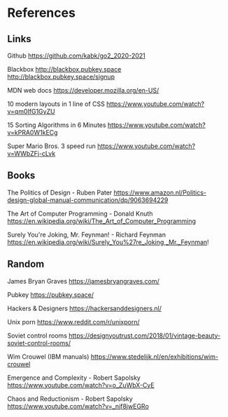 # References

## Links

Github
https://github.com/kabk/go2_2020-2021

Blackbox
http://blackbox.pubkey.space
http://blackbox.pubkey.space/signup

MDN web docs
https://developer.mozilla.org/en-US/

10 modern layouts in 1 line of CSS
https://www.youtube.com/watch?v=qm0IfG1GyZU

15 Sorting Algorithms in 6 Minutes
https://www.youtube.com/watch?v=kPRA0W1kECg

Super Mario Bros. 3 speed run
https://www.youtube.com/watch?v=WWbZFj-cLvk

## Books

The Politics of Design - Ruben Pater
https://www.amazon.nl/Politics-design-global-manual-communication/dp/9063694229

The Art of Computer Programming - Donald Knuth
https://en.wikipedia.org/wiki/The_Art_of_Computer_Programming

Surely You're Joking, Mr. Feynman! - Richard Feynman
https://en.wikipedia.org/wiki/Surely_You%27re_Joking,_Mr._Feynman!

## Random

James Bryan Graves
https://jamesbryangraves.com/

Pubkey
https://pubkey.space/

Hackers & Designers
https://hackersanddesigners.nl/

Unix porn
https://www.reddit.com/r/unixporn/

Soviet control rooms
https://designyoutrust.com/2018/01/vintage-beauty-soviet-control-rooms/

Wim Crouwel (IBM manuals)
https://www.stedelijk.nl/en/exhibitions/wim-crouwel

Emergence and Complexity - Robert Sapolsky
https://www.youtube.com/watch?v=o_ZuWbX-CyE

Chaos and Reductionism - Robert Sapolsky
https://www.youtube.com/watch?v=_njf8jwEGRo


